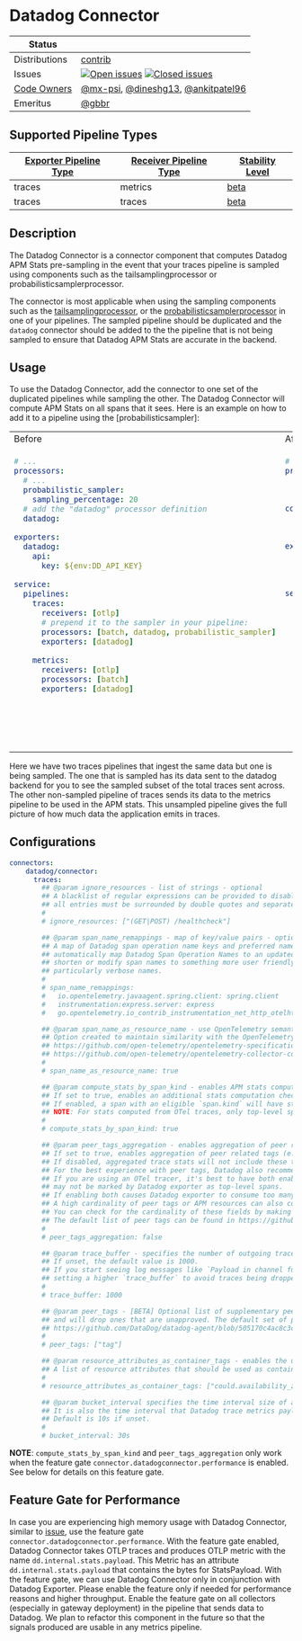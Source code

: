 # Datadog Connector

<!-- status autogenerated section -->
| Status        |           |
| ------------- |-----------|
| Distributions | [contrib] |
| Issues        | [![Open issues](https://img.shields.io/github/issues-search/open-telemetry/opentelemetry-collector-contrib?query=is%3Aissue%20is%3Aopen%20label%3Aconnector%2Fdatadog%20&label=open&color=orange&logo=opentelemetry)](https://github.com/open-telemetry/opentelemetry-collector-contrib/issues?q=is%3Aopen+is%3Aissue+label%3Aconnector%2Fdatadog) [![Closed issues](https://img.shields.io/github/issues-search/open-telemetry/opentelemetry-collector-contrib?query=is%3Aissue%20is%3Aclosed%20label%3Aconnector%2Fdatadog%20&label=closed&color=blue&logo=opentelemetry)](https://github.com/open-telemetry/opentelemetry-collector-contrib/issues?q=is%3Aclosed+is%3Aissue+label%3Aconnector%2Fdatadog) |
| [Code Owners](https://github.com/open-telemetry/opentelemetry-collector-contrib/blob/main/CONTRIBUTING.md#becoming-a-code-owner)    | [@mx-psi](https://www.github.com/mx-psi), [@dineshg13](https://www.github.com/dineshg13), [@ankitpatel96](https://www.github.com/ankitpatel96) |
| Emeritus      | [@gbbr](https://www.github.com/gbbr) |

[beta]: https://github.com/open-telemetry/opentelemetry-collector#beta
[contrib]: https://github.com/open-telemetry/opentelemetry-collector-releases/tree/main/distributions/otelcol-contrib

## Supported Pipeline Types

| [Exporter Pipeline Type] | [Receiver Pipeline Type] | [Stability Level] |
| ------------------------ | ------------------------ | ----------------- |
| traces | metrics | [beta] |
| traces | traces | [beta] |

[Exporter Pipeline Type]: https://github.com/open-telemetry/opentelemetry-collector/blob/main/connector/README.md#exporter-pipeline-type
[Receiver Pipeline Type]: https://github.com/open-telemetry/opentelemetry-collector/blob/main/connector/README.md#receiver-pipeline-type
[Stability Level]: https://github.com/open-telemetry/opentelemetry-collector#stability-levels
<!-- end autogenerated section -->

## Description

The Datadog Connector is a connector component that computes Datadog APM Stats pre-sampling in the event that your traces pipeline is sampled using components such as the tailsamplingprocessor or probabilisticsamplerprocessor.

The connector is most applicable when using the sampling components such as the [tailsamplingprocessor](https://github.com/open-telemetry/opentelemetry-collector-contrib/tree/main/processor/tailsamplingprocessor#tail-sampling-processor), or the [probabilisticsamplerprocessor](https://github.com/open-telemetry/opentelemetry-collector-contrib/tree/main/processor/probabilisticsamplerprocessor) in one of your pipelines. The sampled pipeline should be duplicated and the `datadog` connector should be added to the the pipeline that is not being sampled to ensure that Datadog APM Stats are accurate in the backend.

## Usage

To use the Datadog Connector, add the connector to one set of the duplicated pipelines while sampling the other. The Datadog Connector will compute APM Stats on all spans that it sees. Here is an example on how to add it to a pipeline using the [probabilisticsampler]:

<table>
<tr>
<td> Before </td> <td> After </td>
</tr>
<tr>
<td valign="top">

```yaml
# ...
processors:
  # ...
  probabilistic_sampler:
    sampling_percentage: 20
  # add the "datadog" processor definition
  datadog:

exporters:
  datadog:
    api:
      key: ${env:DD_API_KEY}

service:
  pipelines:
    traces:
      receivers: [otlp]
      # prepend it to the sampler in your pipeline:
      processors: [batch, datadog, probabilistic_sampler]
      exporters: [datadog]

    metrics:
      receivers: [otlp]
      processors: [batch]
      exporters: [datadog]
```

</td><td valign="top">

```yaml
# ...
processors:
  probabilistic_sampler:
    sampling_percentage: 20

connectors:
    # add the "datadog" connector definition and further configurations
    datadog/connector:

exporters:
  datadog:
    api:
      key: ${env:DD_API_KEY}

service:
  pipelines:
   traces:
     receivers: [otlp]
     processors: [batch]
     exporters: [datadog/connector]

   traces/2: # this pipeline uses sampling
     receivers: [datadog/connector]
     processors: [batch, probabilistic_sampler]
     exporters: [datadog]

  metrics:
    receivers: [datadog/connector]
    processors: [batch]
    exporters: [datadog]
```
</tr></table>

Here we have two traces pipelines that ingest the same data but one is being sampled. The one that is sampled has its data sent to the datadog backend for you to see the sampled subset of the total traces sent across. The other non-sampled pipeline of traces sends its data to the metrics pipeline to be used in the APM stats. This unsampled pipeline gives the full picture of how much data the application emits in traces.

## Configurations

```yaml
connectors:
    datadog/connector:
      traces:
        ## @param ignore_resources - list of strings - optional
        ## A blacklist of regular expressions can be provided to disable certain traces based on their resource name
        ## all entries must be surrounded by double quotes and separated by commas.
        #
        # ignore_resources: ["(GET|POST) /healthcheck"]

        ## @param span_name_remappings - map of key/value pairs - optional
        ## A map of Datadog span operation name keys and preferred name valuues to update those names to. This can be used to
        ## automatically map Datadog Span Operation Names to an updated value, and is useful when a user wants to
        ## shorten or modify span names to something more user friendly in the case of instrumentation libraries with
        ## particularly verbose names.
        #
        # span_name_remappings:
        #   io.opentelemetry.javaagent.spring.client: spring.client
        #   instrumentation:express.server: express
        #   go.opentelemetry.io_contrib_instrumentation_net_http_otelhttp.client: http.client

        ## @param span_name_as_resource_name - use OpenTelemetry semantic convention for span naming - optional
        ## Option created to maintain similarity with the OpenTelemetry semantic conventions as discussed in the issue below.
        ## https://github.com/open-telemetry/opentelemetry-specification/tree/main/specification/trace/semantic_conventions
        ## https://github.com/open-telemetry/opentelemetry-collector-contrib/issues/1909
        #
        # span_name_as_resource_name: true

        ## @param compute_stats_by_span_kind - enables APM stats computation based on `span.kind` - optional
        ## If set to true, enables an additional stats computation check on spans to see they have an eligible `span.kind` (server, consumer, client, producer).
        ## If enabled, a span with an eligible `span.kind` will have stats computed. If disabled, only top-level and measured spans will have stats computed.
        ## NOTE: For stats computed from OTel traces, only top-level spans are considered when this option is off.
        #
        # compute_stats_by_span_kind: true

        ## @param peer_tags_aggregation - enables aggregation of peer related tags in Datadog exporter - optional
        ## If set to true, enables aggregation of peer related tags (e.g., `peer.service`, `db.instance`, etc.) in Datadog exporter.
        ## If disabled, aggregated trace stats will not include these tags as dimensions on trace metrics.
        ## For the best experience with peer tags, Datadog also recommends enabling `compute_stats_by_span_kind`.
        ## If you are using an OTel tracer, it's best to have both enabled because client/producer spans with relevant peer tags
        ## may not be marked by Datadog exporter as top-level spans.
        ## If enabling both causes Datadog exporter to consume too many resources, try disabling `compute_stats_by_span_kind` first.
        ## A high cardinality of peer tags or APM resources can also contribute to higher CPU and memory consumption.
        ## You can check for the cardinality of these fields by making trace search queries in the Datadog UI.
        ## The default list of peer tags can be found in https://github.com/DataDog/datadog-agent/blob/main/pkg/trace/stats/concentrator.go.
        #
        # peer_tags_aggregation: false

        ## @param trace_buffer - specifies the number of outgoing trace payloads to buffer before dropping - optional
        ## If unset, the default value is 1000.
        ## If you start seeing log messages like `Payload in channel full. Dropped 1 payload.` in the datadog exporter, consider
        ## setting a higher `trace_buffer` to avoid traces being dropped.
        #
        # trace_buffer: 1000

        ## @param peer_tags - [BETA] Optional list of supplementary peer tags that go beyond the defaults. The Datadog backend validates all tags
        ## and will drop ones that are unapproved. The default set of peer tags can be found at
        ## https://github.com/DataDog/datadog-agent/blob/505170c4ac8c3cbff1a61cf5f84b28d835c91058/pkg/trace/stats/concentrator.go#L55.
        #
        # peer_tags: ["tag"]

        ## @param resource_attributes_as_container_tags - enables the use of resource attributes as container tags - Optional
        ## A list of resource attributes that should be used as container tags.
        #
        # resource_attributes_as_container_tags: ["could.availability_zone", "could.region"]

        ## @param bucket_interval specifies the time interval size of aggregation buckets that aggregate the Datadog trace metrics.
        ## It is also the time interval that Datadog trace metrics payloads are flushed to the pipeline.
        ## Default is 10s if unset.
        #
        # bucket_interval: 30s
```

**NOTE**: `compute_stats_by_span_kind` and `peer_tags_aggregation` only work when the feature gate `connector.datadogconnector.performance` is enabled. See below for details on this feature gate.

## Feature Gate for Performance

In case you are experiencing high memory usage with Datadog Connector, similar to [issue](https://github.com/open-telemetry/opentelemetry-collector-contrib/issues/29755), use the feature gate `connector.datadogconnector.performance`. With the feature gate enabled, Datadog Connector takes OTLP traces and produces OTLP metric with the name `dd.internal.stats.payload`. This Metric has an attribute `dd.internal.stats.payload` that contains the bytes for StatsPayload. With the feature gate, we can use Datadog Connector only in conjunction with Datadog Exporter. Please enable the feature only if needed for performance reasons and higher throughput. Enable the feature gate on all collectors (especially in gateway deployment) in the pipeline that sends data to Datadog. We plan to refactor this component in the future so that the signals produced are usable in any metrics pipeline.

